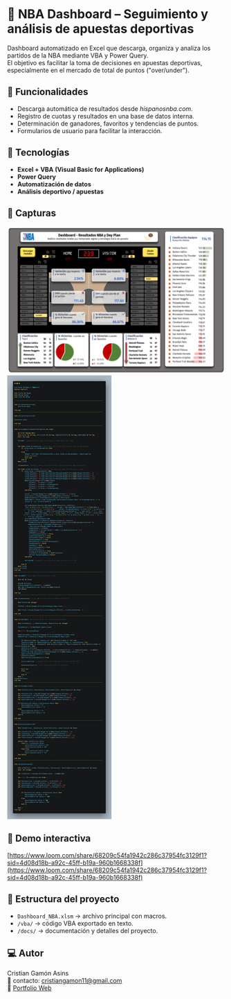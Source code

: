 # 🏀 NBA Dashboard – Seguimiento y análisis de apuestas deportivas

Dashboard automatizado en Excel que descarga, organiza y analiza los partidos de la NBA mediante VBA y Power Query.  
El objetivo es facilitar la toma de decisiones en apuestas deportivas, especialmente en el mercado de total de puntos ("over/under").

## 🚀 Funcionalidades
- Descarga automática de resultados desde *hispanosnba.com*.
- Registro de cuotas y resultados en una base de datos interna.
- Determinación de ganadores, favoritos y tendencias de puntos.
- Formularios de usuario para facilitar la interacción.

## 🧩 Tecnologías
- **Excel + VBA (Visual Basic for Applications)**
- **Power Query**
- **Automatización de datos**
- **Análisis deportivo / apuestas**

## 📸 Capturas
![Dashboard](screenshots/dashboard_overview.png)
![Formulario](screenshots/form_userinput.png)

## 🎥 Demo interactiva 
[https://www.loom.com/share/68209c54fa1942c286c37954fc3129f1?sid=4d08d18b-a92c-45ff-b19a-960b1668338f](https://www.loom.com/share/68209c54fa1942c286c37954fc3129f1?sid=4d08d18b-a92c-45ff-b19a-960b1668338f)



## 📂 Estructura del proyecto
- `Dashboard_NBA.xlsm` → archivo principal con macros.
- `/vba/` → código VBA exportado en texto.
- `/docs/` → documentación y detalles del proyecto.

## 💻 Autor
Cristian Gamón Asins  
📧 contacto: cristiangamon11@gmail.com  
🔗 [Portfolio Web](https://cristiangamon.com)
